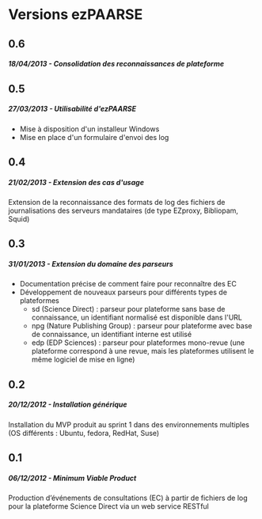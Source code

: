 # Versions ezPAARSE #


## 0.6  ## 
##### 18/04/2013 - Consolidation des reconnaissances de plateforme #####

## 0.5  ## 
##### 27/03/2013 - Utilisabilité d'ezPAARSE #####
- Mise à disposition d'un installeur Windows
- Mise en place d'un formulaire d'envoi des log

## 0.4  ## 
##### 21/02/2013 - Extension des cas d'usage #####
Extension de la reconnaissance des formats de log des fichiers de journalisations des serveurs mandataires (de type EZproxy, Bibliopam, Squid)

## 0.3  ## 
##### 31/01/2013 - Extension du domaine des parseurs #####

- Documentation précise de comment faire pour reconnaître des EC
- Développement de nouveaux parseurs pour différents types de plateformes
  - sd (Science Direct) : parseur pour plateforme sans base de connaissance, un identifiant normalisé est disponible dans l'URL
  - npg (Nature Publishing Group) : parseur pour plateforme avec base de connaissance, un identifiant interne est utilisé
  - edp (EDP Sciences) : parseur pour plateformes mono-revue (une plateforme correspond à une revue, mais les plateformes utilisent le même logiciel de mise en ligne)

## 0.2  ## 
##### 20/12/2012 - Installation générique #####
Installation du MVP produit au sprint 1 dans des environnements multiples (OS différents : Ubuntu, fedora, RedHat, Suse)

## 0.1  ## 
##### 06/12/2012 - Minimum Viable Product #####
Production d’événements de consultations (EC) à partir de fichiers de log pour la plateforme Science Direct via un web service RESTful

